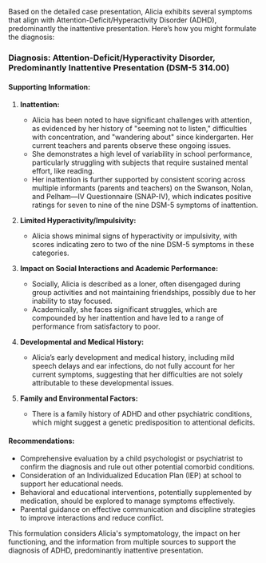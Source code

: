 Based on the detailed case presentation, Alicia exhibits several symptoms that align with Attention-Deficit/Hyperactivity Disorder (ADHD), predominantly the inattentive presentation. Here’s how you might formulate the diagnosis:

### Diagnosis: Attention-Deficit/Hyperactivity Disorder, Predominantly Inattentive Presentation (DSM-5 314.00)

#### Supporting Information:
1. **Inattention:**
   - Alicia has been noted to have significant challenges with attention, as evidenced by her history of "seeming not to listen," difficulties with concentration, and "wandering about" since kindergarten. Her current teachers and parents observe these ongoing issues.
   - She demonstrates a high level of variability in school performance, particularly struggling with subjects that require sustained mental effort, like reading.
   - Her inattention is further supported by consistent scoring across multiple informants (parents and teachers) on the Swanson, Nolan, and Pelham—IV Questionnaire (SNAP-IV), which indicates positive ratings for seven to nine of the nine DSM-5 symptoms of inattention.

2. **Limited Hyperactivity/Impulsivity:**
   - Alicia shows minimal signs of hyperactivity or impulsivity, with scores indicating zero to two of the nine DSM-5 symptoms in these categories.

3. **Impact on Social Interactions and Academic Performance:**
   - Socially, Alicia is described as a loner, often disengaged during group activities and not maintaining friendships, possibly due to her inability to stay focused.
   - Academically, she faces significant struggles, which are compounded by her inattention and have led to a range of performance from satisfactory to poor.

4. **Developmental and Medical History:**
   - Alicia’s early development and medical history, including mild speech delays and ear infections, do not fully account for her current symptoms, suggesting that her difficulties are not solely attributable to these developmental issues.

5. **Family and Environmental Factors:**
   - There is a family history of ADHD and other psychiatric conditions, which might suggest a genetic predisposition to attentional deficits.

#### Recommendations:
- Comprehensive evaluation by a child psychologist or psychiatrist to confirm the diagnosis and rule out other potential comorbid conditions.
- Consideration of an Individualized Education Plan (IEP) at school to support her educational needs.
- Behavioral and educational interventions, potentially supplemented by medication, should be explored to manage symptoms effectively.
- Parental guidance on effective communication and discipline strategies to improve interactions and reduce conflict.

This formulation considers Alicia's symptomatology, the impact on her functioning, and the information from multiple sources to support the diagnosis of ADHD, predominantly inattentive presentation.
